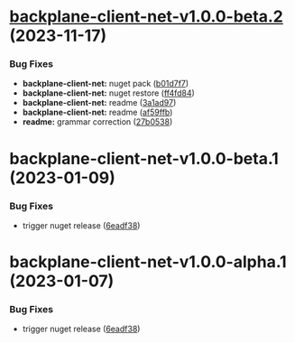 # [backplane-client-net-v1.0.0-beta.2](https://github.com/finos/backplane/compare/backplane-client-net-v1.0.0-beta.1...backplane-client-net-v1.0.0-beta.2) (2023-11-17)


### Bug Fixes

* **backplane-client-net:** nuget pack ([b01d7f7](https://github.com/finos/backplane/commit/b01d7f72e1163fabe9e81f159afa5c7442328a2b))
* **backplane-client-net:** nuget restore ([ff4fd84](https://github.com/finos/backplane/commit/ff4fd84e37f527eb1acb308a25f0510b904c18d2))
* **backplane-client-net:** readme ([3a1ad97](https://github.com/finos/backplane/commit/3a1ad97fc284492b7ba4d96cd0dc1ba21e84b32b))
* **backplane-client-net:** readme ([af59ffb](https://github.com/finos/backplane/commit/af59ffb13ce265bf87216a7b8b0e4491adc80c50))
* **readme:** grammar correction ([27b0538](https://github.com/finos/backplane/commit/27b053893a47c2470cc1bdb06d8954c348fb53d4))

# backplane-client-net-v1.0.0-beta.1 (2023-01-09)


### Bug Fixes

* trigger nuget release ([6eadf38](https://github.com/finos/backplane/commit/6eadf3813a4315730697db9124afbd636eebe9cb))

# backplane-client-net-v1.0.0-alpha.1 (2023-01-07)


### Bug Fixes

* trigger nuget release ([6eadf38](https://github.com/finos/backplane/commit/6eadf3813a4315730697db9124afbd636eebe9cb))
